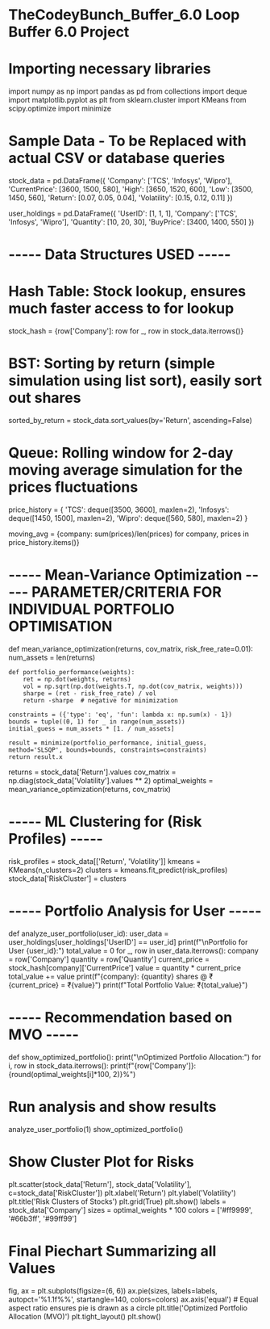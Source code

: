 # TheCodeyBunch_Buffer_6.0 Loop Buffer 6.0 Project
# Importing necessary libraries
import numpy as np
import pandas as pd
from collections import deque
import matplotlib.pyplot as plt
from sklearn.cluster import KMeans
from scipy.optimize import minimize
# Sample Data - To be Replaced with actual CSV or database queries
stock_data = pd.DataFrame({
    'Company': ['TCS', 'Infosys', 'Wipro'],
    'CurrentPrice': [3600, 1500, 580],
    'High': [3650, 1520, 600],
    'Low': [3500, 1450, 560],
    'Return': [0.07, 0.05, 0.04],
    'Volatility': [0.15, 0.12, 0.11]
})

user_holdings = pd.DataFrame({
    'UserID': [1, 1, 1],
    'Company': ['TCS', 'Infosys', 'Wipro'],
    'Quantity': [10, 20, 30],
    'BuyPrice': [3400, 1400, 550]
})

# ----- Data Structures USED -----
# Hash Table: Stock lookup, ensures much faster access to for lookup
stock_hash = {row['Company']: row for _, row in stock_data.iterrows()}

# BST: Sorting by return (simple simulation using list sort), easily sort out shares
sorted_by_return = stock_data.sort_values(by='Return', ascending=False)

# Queue: Rolling window for 2-day moving average simulation for the prices fluctuations
price_history = {
    'TCS': deque([3500, 3600], maxlen=2),
    'Infosys': deque([1450, 1500], maxlen=2),
    'Wipro': deque([560, 580], maxlen=2)
}

moving_avg = {company: sum(prices)/len(prices) for company, prices in price_history.items()}

# ----- Mean-Variance Optimization ----- PARAMETER/CRITERIA FOR INDIVIDUAL PORTFOLIO OPTIMISATION
def mean_variance_optimization(returns, cov_matrix, risk_free_rate=0.01):
    num_assets = len(returns)

    def portfolio_performance(weights):
        ret = np.dot(weights, returns)
        vol = np.sqrt(np.dot(weights.T, np.dot(cov_matrix, weights)))
        sharpe = (ret - risk_free_rate) / vol
        return -sharpe  # negative for minimization

    constraints = ({'type': 'eq', 'fun': lambda x: np.sum(x) - 1})
    bounds = tuple((0, 1) for _ in range(num_assets))
    initial_guess = num_assets * [1. / num_assets]

    result = minimize(portfolio_performance, initial_guess, method='SLSQP', bounds=bounds, constraints=constraints)
    return result.x

returns = stock_data['Return'].values
cov_matrix = np.diag(stock_data['Volatility'].values ** 2)
optimal_weights = mean_variance_optimization(returns, cov_matrix)

# ----- ML Clustering for (Risk Profiles) -----
risk_profiles = stock_data[['Return', 'Volatility']]
kmeans = KMeans(n_clusters=2)
clusters = kmeans.fit_predict(risk_profiles)
stock_data['RiskCluster'] = clusters

# ----- Portfolio Analysis for User -----
def analyze_user_portfolio(user_id):
    user_data = user_holdings[user_holdings['UserID'] == user_id]
    print(f"\nPortfolio for User {user_id}:")
    total_value = 0
    for _, row in user_data.iterrows():
        company = row['Company']
        quantity = row['Quantity']
        current_price = stock_hash[company]['CurrentPrice']
        value = quantity * current_price
        total_value += value
        print(f"{company}: {quantity} shares @ ₹{current_price} = ₹{value}")
    print(f"Total Portfolio Value: ₹{total_value}")

# ----- Recommendation based on MVO -----
def show_optimized_portfolio():
    print("\nOptimized Portfolio Allocation:")
    for i, row in stock_data.iterrows():
        print(f"{row['Company']}: {round(optimal_weights[i]*100, 2)}%")

# Run analysis and show results
analyze_user_portfolio(1)
show_optimized_portfolio()

# Show Cluster Plot for Risks
plt.scatter(stock_data['Return'], stock_data['Volatility'], c=stock_data['RiskCluster'])
plt.xlabel('Return')
plt.ylabel('Volatility')
plt.title('Risk Clusters of Stocks')
plt.grid(True)
plt.show()
labels = stock_data['Company']
sizes = optimal_weights * 100
colors = ['#ff9999', '#66b3ff', '#99ff99']
# Final Piechart Summarizing all Values
fig, ax = plt.subplots(figsize=(6, 6))
ax.pie(sizes, labels=labels, autopct='%1.1f%%', startangle=140, colors=colors)
ax.axis('equal')  # Equal aspect ratio ensures pie is drawn as a circle
plt.title('Optimized Portfolio Allocation (MVO)')
plt.tight_layout()
plt.show()
